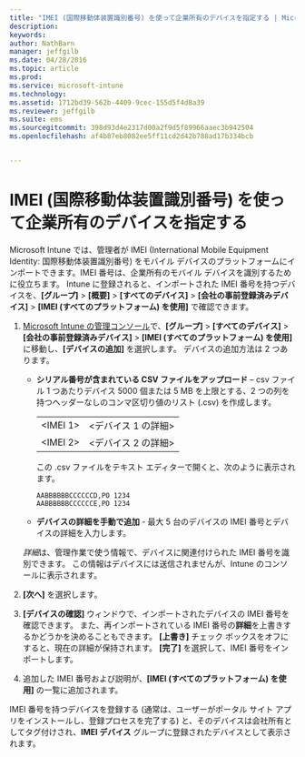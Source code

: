 ```yaml
---
title: "IMEI (国際移動体装置識別番号) を使って企業所有のデバイスを指定する | Microsoft Intune"
description: 
keywords: 
author: NathBarn
manager: jeffgilb
ms.date: 04/28/2016
ms.topic: article
ms.prod: 
ms.service: microsoft-intune
ms.technology: 
ms.assetid: 1712bd39-562b-4409-9cec-155d5f4d8a39
ms.reviewer: jeffgilb
ms.suite: ems
ms.sourcegitcommit: 398d93d4e2317d00a2f9d5f89966aaec3b942504
ms.openlocfilehash: af4b87eb8082ee5ff11cd2d42b788ad17b334bcb


---
```


# IMEI (国際移動体装置識別番号) を使って企業所有のデバイスを指定する
Microsoft Intune では、管理者が IMEI (International Mobile Equipment Identity: 国際移動体装置識別番号) をモバイル デバイスのプラットフォームにインポートできます。IMEI 番号は、企業所有のモバイル デバイスを識別するために役立ちます。 Intune に登録されると、インポートされた IMEI 番号を持つデバイスを、**[グループ]** > **[概要]** > **[すべてのデバイス]** > **[会社の事前登録済みデバイス]** > **[IMEI (すべてのプラットフォーム) を使用]** で確認できます。

1. [Microsoft Intune の管理コンソール](http://manage.microsoft.com)で、**[グループ]** &gt; **[すべてのデバイス]** &gt; **[会社の事前登録済みデバイス]** &gt; **[IMEI (すべてのプラットフォーム) を使用]** に移動し、**[デバイスの追加]** を選択します。 デバイスの追加方法は 2 つあります。

    -   **シリアル番号が含まれている CSV ファイルをアップロード** – csv ファイル 1 つあたりデバイス 5000 個または 5 MB を上限とする、2 つの列を持つヘッダーなしのコンマ区切り値のリスト (.csv) を作成します。

        |||
        |-|-|
        |&lt;IMEI 1&gt;|&lt;デバイス 1 の詳細&gt;|
        |&lt;IMEI 2&gt;|&lt;デバイス 2 の詳細&gt;|
        この .csv ファイルをテキスト エディターで開くと、次のように表示されます。

        ```
        AABBBBBBCCCCCCD,PO 1234
        AABBBBBBCCCCCCE,PO 1234
        ```

    -   **デバイスの詳細を手動で追加** - 最大 5 台のデバイスの IMEI 番号とデバイスの詳細を入力します。

   *詳細*は、管理作業で使う情報で、デバイスに関連付けられた IMEI 番号を識別できます。 この情報はデバイスには送信されませんが、Intune のコンソールに表示されます。

2.   **[次へ]** を選択します。
3.  **[デバイスの確認]** ウィンドウで、インポートされたデバイスの IMEI 番号を確認できます。 また、再インポートされている IMEI 番号の**詳細**を上書きするかどうかを決めることもできます。 **[上書き]** チェック ボックスをオフにすると、現在の詳細が保持されます。 **[完了]** を選択して、IMEI 番号をインポートします。
4.  追加した IMEI 番号および説明が、**[IMEI (すべてのプラットフォーム) を使用]** の一覧に追加されます。

IMEI 番号を持つデバイスを登録する (通常は、ユーザーがポータル サイト アプリをインストールし、登録プロセスを完了する) と、そのデバイスは会社所有としてタグ付けされ、**IMEI デバイス** グループに登録されたデバイスとして表示されます。



<!--HONumber=Jul16_HO1-->


